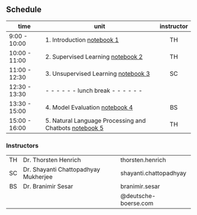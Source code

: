 ## Schedule


| time           | unit         | instructor  |
|----------------|--------------|:-----------:|
| 9:00 - 10:00   | 1. Introduction [notebook 1](../notebooks/1_introduction.ipynb) | TH |
| 10:00 - 11:00  | 2. Supervised Learning [notebook 2](../notebooks/2_supervised_learning.ipynb) | TH |
| 11:00 - 12:30  | 3. Unsupervised Learning [notebook 3](../notebooks/3_unsupervised_learning.ipynb)| SC |
| 12:30 - 13:30  | - - - - - -   lunch break   - - - - - -|
| 13:30 - 15:00  | 4. Model Evaluation [notebook 4](../notebooks/4_model_evaluation.ipynb)| BS |
| 15:00 - 16:00  | 5. Natural Language Processing and Chatbots [notebook 5](../notebooks/5_nlp.ipynb)| TH |

###  Instructors
|      |              |            |
|:----:|:-------------|:-----------|
|  TH  | Dr. Thorsten Henrich         | thorsten.henrich |
|  SC  | Dr. Shayanti Chattopadhyay Mukherjee         | shayanti.chattopadhyay  |
|  BS  | Dr. Branimir Sesar        | branimir.sesar  |
|      |              | @deutsche-boerse.com   |
